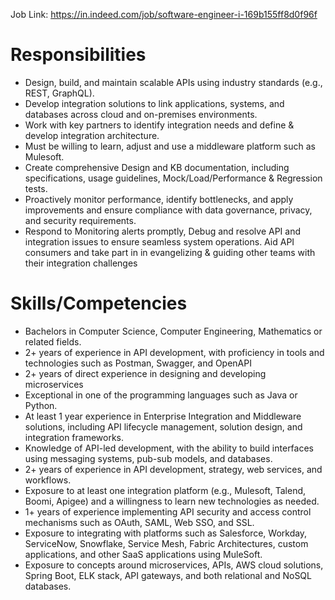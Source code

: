 Job Link: https://in.indeed.com/job/software-engineer-i-169b155ff8d0f96f

# Responsibilities

* Design, build, and maintain scalable APIs using industry standards (e.g., REST, GraphQL).
* Develop integration solutions to link applications, systems, and databases across cloud and on-premises environments.
* Work with key partners to identify integration needs and define & develop integration architecture.
* Must be willing to learn, adjust and use a middleware platform such as Mulesoft.
* Create comprehensive Design and KB documentation, including specifications, usage guidelines, Mock/Load/Performance & Regression tests.
* Proactively monitor performance, identify bottlenecks, and apply improvements and ensure compliance with data governance, privacy, and security requirements.
* Respond to Monitoring alerts promptly, Debug and resolve API and integration issues to ensure seamless system operations.
Aid API consumers and take part in in evangelizing & guiding other teams with their integration challenges

# Skills/Competencies

* Bachelors in Computer Science, Computer Engineering, Mathematics or related fields.
* 2+ years of experience in API development, with proficiency in tools and technologies such as Postman, Swagger, and OpenAPI
* 2+ years of direct experience in designing and developing microservices
* Exceptional in one of the programming languages such as Java or Python.
* At least 1 year experience in Enterprise Integration and Middleware solutions, including API lifecycle management, solution design, and integration frameworks.
* Knowledge of API-led development, with the ability to build interfaces using messaging systems, pub-sub models, and databases.
* 2+ years of experience in API development, strategy, web services, and workflows.
* Exposure to at least one integration platform (e.g., Mulesoft, Talend, Boomi, Apigee) and a willingness to learn new technologies as needed.
* 1+ years of experience implementing API security and access control mechanisms such as OAuth, SAML, Web SSO, and SSL.
* Exposure to integrating with platforms such as Salesforce, Workday, ServiceNow, Snowflake, Service Mesh, Fabric Architectures, custom applications, and other SaaS applications using MuleSoft.
* Exposure to concepts around microservices, APIs, AWS cloud solutions, Spring Boot, ELK stack, API gateways, and both relational and NoSQL databases.
